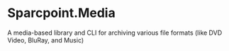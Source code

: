 # Sparcpoint.Media
A media-based library and CLI for archiving various file formats (like DVD Video, BluRay, and Music)
